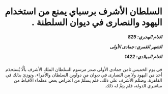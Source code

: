 <h1 dir="rtl">السلطان الأشرف برسباي يمنع من استخدام اليهود والنصارى في ديوان السلطنة .</h1>

<h5 dir="rtl">العام الهجري:  825

الشهر القمري: جمادى الأولى

العام الميلادي: 1422</h5>

<p dir="rtl">في يومِ الخميس ثامن جمادى الأولى صدر مرسوم السلطان الملك الأشرف بألَّا يُستخدَم أحد من اليهود ولا من النصارى في ديوان من دواوين السلطان والأمراء، ونودِيَ بذلك في القاهرة، وصَمَّم الأشرف على ذلك، فلم يسلَمْ من اعتراض بعض عظماء الأقباط من مباشري الدولة، فلم يتِمَّ له ذلك.</p></br>
